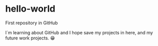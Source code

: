 # hello-world
First repository in GitHub

I´m learning about GitHub and I hope save my projects in here, and my future work projects. 😁
